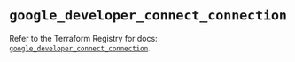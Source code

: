 # `google_developer_connect_connection`

Refer to the Terraform Registry for docs: [`google_developer_connect_connection`](https://registry.terraform.io/providers/hashicorp/google/6.28.0/docs/resources/developer_connect_connection).
